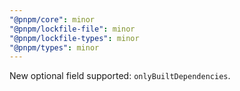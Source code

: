 ```yaml
---
"@pnpm/core": minor
"@pnpm/lockfile-file": minor
"@pnpm/lockfile-types": minor
"@pnpm/types": minor
---
```


New optional field supported: `onlyBuiltDependencies`.
